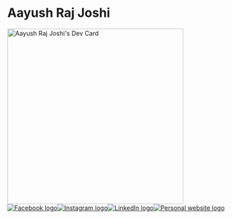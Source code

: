 <h1>Aayush Raj Joshi</h1>
<a href="https://app.daily.dev/TheARJ"><img src="https://api.daily.dev/devcards/77f4bccc0a7140f694c4d9e41d4c933e.png?r=6dq" width="400" alt="Aayush Raj Joshi's Dev Card"/></a>

<div style="display: flex;">
  <a href="https://www.facebook.com/aayush.rajjoshi.3"><img src="https://img.icons8.com/fluent/48/000000/facebook-new.png" alt="Facebook logo"></a>
  <a href="https://www.instagram.com/the_a_r_j/"><img src="https://img.icons8.com/fluent/48/000000/instagram-new.png" alt="Instagram logo"></a>
  <a href="https://www.linkedin.com/in/aayush-raj-joshi-86308413a"><img src="https://img.icons8.com/fluent/48/000000/linkedin.png" alt="LinkedIn logo"></a>
  <a href="https://aayushrajjoshi.com.np/"><img src="https://img.icons8.com/fluent/48/000000/domain.png" alt="Personal website logo"></a>
</div>

